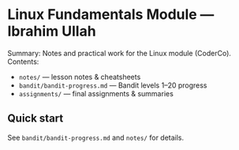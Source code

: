 # Linux Fundamentals Module — Ibrahim Ullah

Summary: Notes and practical work for the Linux module (CoderCo).  
Contents:
- `notes/` — lesson notes & cheatsheets
- `bandit/bandit-progress.md` — Bandit levels 1–20 progress
- `assignments/` — final assignments & summaries

## Quick start
See `bandit/bandit-progress.md` and `notes/` for details.
